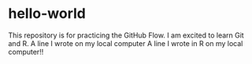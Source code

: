 # hello-world
This repository is for practicing the GitHub Flow.
I am excited to learn Git and R.
A line I wrote on my local computer
A line  I wrote in R on my local computer!!